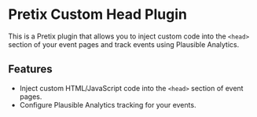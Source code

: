 # Pretix Custom Head Plugin

This is a Pretix plugin that allows you to inject custom code into the `<head>` section of your event pages and track events using Plausible Analytics.

## Features

- Inject custom HTML/JavaScript code into the `<head>` section of event pages.
- Configure Plausible Analytics tracking for your events.
